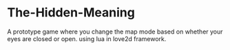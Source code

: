 # The-Hidden-Meaning
A prototype game where you change the map mode based on whether your eyes are closed or open. using lua in love2d framework.
